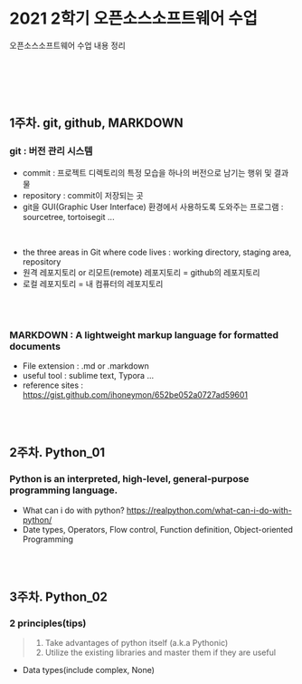 # 2021 2학기 오픈소스소프트웨어 수업 
오픈소스소프트웨어 수업 내용 정리  

<br><br><br><br>

## 1주차. git, github, MARKDOWN
### git : 버전 관리 시스템
* commit : 프로젝트 디렉토리의 특정 모습을 하나의 버전으로 남기는 행위 및 결과물
* repository : commit이 저장되는 곳
* git을 GUI(Graphic User Interface) 환경에서 사용하도록 도와주는 프로그램 : sourcetree, tortoisegit ...  

<br>

* the three areas in Git where code lives : working directory, staging area, repository
* 원격 레포지토리 or 리모트(remote) 레포지토리 = github의 레포지토리 
* 로컬 레포지토리 = 내 컴퓨터의 레포지토리 


<br><br>

### MARKDOWN : A lightweight markup language for formatted documents
* File extension : .md or .markdown
* useful tool : sublime text, Typora ... 
* reference sites : <https://gist.github.com/ihoneymon/652be052a0727ad59601>

<br><br>

## 2주차. Python_01
### Python is an interpreted, high-level, general-purpose programming language.
* What can i do with python? <https://realpython.com/what-can-i-do-with-python/>
* Date types, Operators, Flow control, Function definition, Object-oriented Programming


<br><br>

## 3주차. Python_02
### 2 principles(tips)
> 1. Take advantages of python itself (a.k.a Pythonic)
> 2. Utilize the existing libraries and master them if they are useful  

* Data types(include complex, None) 
